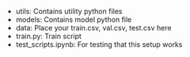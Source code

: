 - utils: Contains utility python files
- models: Contains model python file
- data: Place your train.csv, val.csv, test.csv here
- train.py: Train script
- test_scripts.ipynb: For testing that this setup works
